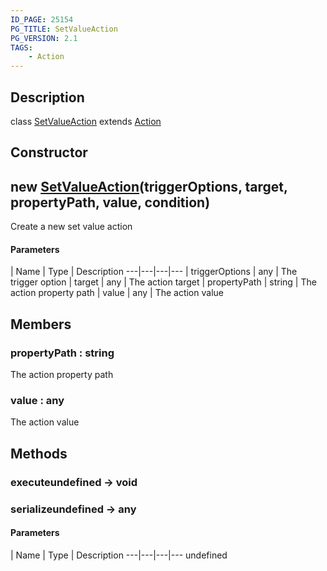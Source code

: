 ```yaml
---
ID_PAGE: 25154
PG_TITLE: SetValueAction
PG_VERSION: 2.1
TAGS:
    - Action
---
```

## Description

class [SetValueAction](/classes/2.4/SetValueAction) extends [Action](/classes/2.4/Action)



## Constructor

## new [SetValueAction](/classes/2.4/SetValueAction)(triggerOptions, target, propertyPath, value, condition)

Create a new set value action

#### Parameters
 | Name | Type | Description
---|---|---|---
 | triggerOptions | any |    The trigger option
 | target | any |    The action target
 | propertyPath | string |    The action property path
 | value | any |    The action value
## Members

### propertyPath : string

The action property path

### value : any

The action value

## Methods

### executeundefined &rarr; void


### serializeundefined &rarr; any



#### Parameters
 | Name | Type | Description
---|---|---|---
undefined
